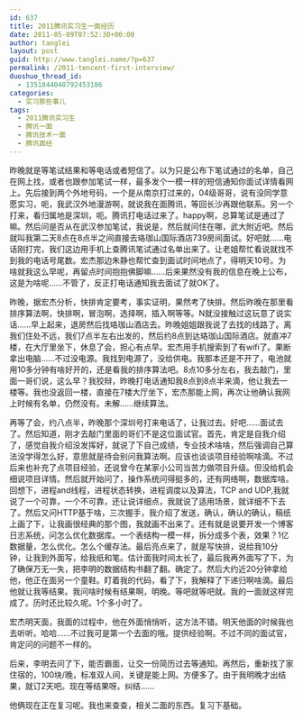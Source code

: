 ```yaml
---
id: 637
title: 2011腾讯实习生一面经历
date: 2011-05-09T07:52:30+00:00
author: tanglei
layout: post
guid: http://www.tanglei.name/?p=637
permalink: /2011-tencent-first-interview/
duoshuo_thread_id:
  - 1351844048792453186
categories:
  - 实习那些事儿
tags:
  - 2011腾讯实习生
  - 腾讯一面
  - 腾讯技术一面
  - 腾讯面经
---
```

昨晚就是等笔试结果和等电话或者短信了。以为只是公布下笔试通过的名单，自己在网上找，或者也跟参加笔试一样，最多发个一模一样的短信通知你面试详情看网上。先后接到两个外地号码，一个是从南京打过来的，04级哥哥，说有没同学意愿实习，呃，我武汉外地漫游啊，就说我在面腾讯，等回长沙再跟他联系。另一个打来，看归属地是深圳，呃。腾讯打电话过来了。happy啊，总算笔试是通过了嘛。然后问是否从在武汉参加笔试，我说是，然后就问住在哪，武大附近吧。然后 就叫我第二天8点在8点半之间直接去珞珈山国际酒店739房间面试。好吧就……电话刚打完，我们这边用手机上查腾讯笔试通过名单出来了。让老姐帮忙看说就找不到我的电话号尾数。宏杰那边朱静也帮忙查到面试时间地点了，得明天10号。为啥就我这么早呢，再留点时间抱抱佛脚嘛……后来果然没有我的信息在晚上公布，这是为啥呢……不管了，反正打电话通知我去面试了就OK了。

昨晚，据宏杰分析，快排肯定要考，事实证明，果然考了快排。然后昨晚在那里看排序算法啊，快排啊，冒泡啊，选择啊，插入啊等等。N就没接触过这玩意了说实话……早上起来，退房然后找珞珈山酒店去。昨晚姐姐跟我说了去找的线路了。离我们住处不远，我们7点半左右出发的，然后约8点到达珞珈山国际酒店。就直冲7楼，在大厅里坐下，休息了会，担心有点早。宏杰用手机搜索到了有wifi了。果断拿出电脑……不过没电源。我找到电源了，没给供电。我那本还是不开了，电池就用10多分钟有啥好开的，还是看我的排序算法吧。8点10多分左右，我去敲门，里面一哥们说，这么早？我狡辩，昨晚打电话通知我8点到8点半来滴，他让我去一楼等。我也没返回一楼，直接在7楼大厅坐下，宏杰那能上网，再次让他确认我网上时候有名单，仍然没有。未解……继续算法。

再等了会，约八点半，昨晚那个深圳号打来电话了，让我过去。好吧……面试去了。然后知道，刚才去敲门里面的哥们不是这位面试官。首先，肯定是自我介绍了，感觉自我介绍没发挥好，就说了下自己成绩，专业技术啥啥，然后强调自己算法没学得怎么好，意思就是待会别问我算法啊。应该也谈谈项目经验啊啥滴。不过后来也补充了点项目经验，还说曾今在某家小公司当苦力做项目升级。但没给机会细说项目详情。然后就开始问了，操作系统问得挺多的，还有网络啊，数据库啥。回想下，进程and线程，进程状态转换，进程调度以及算法，TCP and UDP,我就说了一个可靠，一个不可靠，还让说详细点，我就说了适用场景，就详细不下去了。然后又问HTTP基于啥，三次握手，我介绍了发送，确认，确认的确认，稿纸上画了下，让我画很经典的那个图，我就画不出来了。还有就是说要开发一个博客日志系统，问怎么优化数据库。一个表结构一模一样，拆分成多个表，效果？1亿数据量，怎么优化。怎么个缓存法。最后亮点来了，就是写快排，说给我10分钟，让我到外面写，给我纸和笔。估计面我时间太长了，最后我再外面写了下，为了确保万无一失，把李明的数据结构书翻了翻。确定了。然后大约近20分钟拿给他，他正在面另一个童鞋。盯着我的代码，看了下，我解释了下递归啊啥滴。最后他就让我等结果。我问啥时候有结果啊，明晚。等吧就等吧就。我的一面就这样完成了。历时还比较久呢。1个多小时了。

宏杰明天面，我面的过程中，他在外面悄悄听，这方法不错。明天他面的时候我也去听听。哈哈……不过我可是第一个去面的哦。提供经验啊。不过不同的面试官，肯定问的问题不一样的。
  
后来，李明去问了下，能否霸面，让交一份简历过去等通知。再然后，重新找了家住宿的，100块/晚，标准双人间，关键是能上网。方便多了。由于我明晚才出结果，就订2天吧。现在等结果呀。纠结……
  
他俩现在正在复习呢。我也来查查，相关二面的东西。复习下基础。